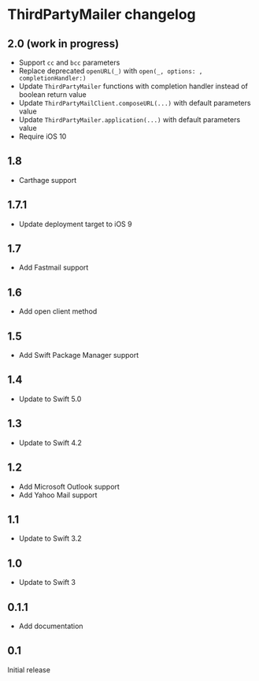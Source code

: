 # ThirdPartyMailer changelog


## 2.0 (work in progress)

- Support `cc` and `bcc` parameters
- Replace deprecated `openURL(_)` with `open(_, options: , completionHandler:)`
- Update `ThirdPartyMailer` functions with completion handler instead of boolean return value
- Update `ThirdPartyMailClient.composeURL(...)` with default parameters value
- Update `ThirdPartyMailer.application(...)` with default parameters value
- Require iOS 10


## 1.8

- Carthage support


## 1.7.1

- Update deployment target to iOS 9


## 1.7

- Add Fastmail support


## 1.6

- Add open client method


## 1.5

- Add Swift Package Manager support


## 1.4

- Update to Swift 5.0


## 1.3

- Update to Swift 4.2


## 1.2

- Add Microsoft Outlook support
- Add Yahoo Mail support


## 1.1

- Update to Swift 3.2


## 1.0

- Update to Swift 3


## 0.1.1

- Add documentation


## 0.1

Initial release
